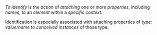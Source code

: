 *To identify* is the *action* of *attaching* one or more *properties*, including *names*, to an *element* within a *specific* *context*. 

Identification is especially associated with attaching properties of *type: value/name* to *conceived* *instances* of those type. 
